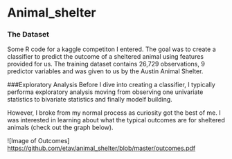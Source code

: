 # Animal_shelter
### The Dataset  
Some R code for a kaggle competiton I entered. The goal was to create a classifier to predict the outcome of a sheltered animal using features provided for us. The training dataset contains 26,729 observations, 9 predictor variables and was given to us by the Austin Animal Shelter. 

###Exploratory Analysis
Before I dive into creating a classifier, I typically performa exploratory analysis moving from observing one univariate statistics to bivariate statistics and finally modelf building. 

However, I broke from my normal process as curiosity got the best of me. I was interested in learning about what the typical outcomes are for sheltered animals (check out the graph below). 

![Image of Outcomes]
https://github.com/etav/animal_shelter/blob/master/outcomes.pdf
